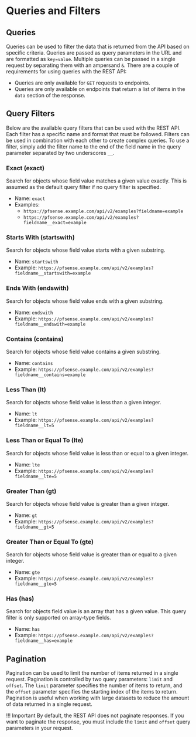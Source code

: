 # Queries and Filters

## Queries

Queries can be used to filter the data that is returned from the API based on specific criteria. Queries are passed as
query parameters in the URL and are formatted as `key=value`. Multiple queries can be passed in a single request by
separating them with an ampersand `&`. There are a couple of requirements for using queries with the REST API:

- Queries are only available for `GET` requests to endpoints.
- Queries are only available on endpoints that return a list of items in the `data` section of the response.

## Query Filters

Below are the available query filters that can be used with the REST API. Each filter has a specific name and format that
must be followed. Filters can be used in combination with each other to create complex queries. To use a filter, simply
add the filter name to the end of the field name in the query parameter separated by two underscores `__`.

### Exact (exact)

Search for objects whose field value matches a given value exactly. This is assumed as the default query filter if no
query filter is specified.

- Name: `exact`
- Examples:
  - `https://pfsense.example.com/api/v2/examples?fieldname=example`
  - `https://pfsense.example.com/api/v2/examples?fieldname__exact=example`

### Starts With (startswith)

Search for objects whose field value starts with a given substring.

- Name: `startswith`
- Example: `https://pfsense.example.com/api/v2/examples?fieldname__startswith=example`

### Ends With (endswith)

Search for objects whose field value ends with a given substring.

- Name: `endswith`
- Example: `https://pfsense.example.com/api/v2/examples?fieldname__endswith=example`

### Contains (contains)

Search for objects whose field value contains a given substring.

- Name: `contains`
- Example: `https://pfsense.example.com/api/v2/examples?fieldname__contains=example`

### Less Than (lt)

Search for objects whose field value is less than a given integer.

- Name: `lt`
- Example: `https://pfsense.example.com/api/v2/examples?fieldname__lt=5`

### Less Than or Equal To (lte)

Search for objects whose field value is less than or equal to a given integer.

- Name: `lte`
- Example: `https://pfsense.example.com/api/v2/examples?fieldname__lte=5`

### Greater Than (gt)

Search for objects whose field value is greater than a given integer.

- Name: `gt`
- Example: `https://pfsense.example.com/api/v2/examples?fieldname__gt=5`

### Greater Than or Equal To (gte)

Search for objects whose field value is greater than or equal to a given integer.

- Name: `gte`
- Example: `https://pfsense.example.com/api/v2/examples?fieldname__gte=5`

### Has (has)

Search for objects field value is an array that has a given value. This query filter is only supported on array-type
fields.

- Name: `has`
- Example: `https://pfsense.example.com/api/v2/examples?fieldname__has=example`

## Pagination

Pagination can be used to limit the number of items returned in a single request. Pagination is controlled by two query
parameters: `limit` and `offset`. The `limit` parameter specifies the number of items to return, and the `offset`
parameter specifies the starting index of the items to return. Pagination is useful when working with large datasets to
reduce the amount of data returned in a single request.

!!! Important
By default, the REST API does not paginate responses. If you want to paginate the response, you must include the
`limit` and `offset` query parameters in your request.
